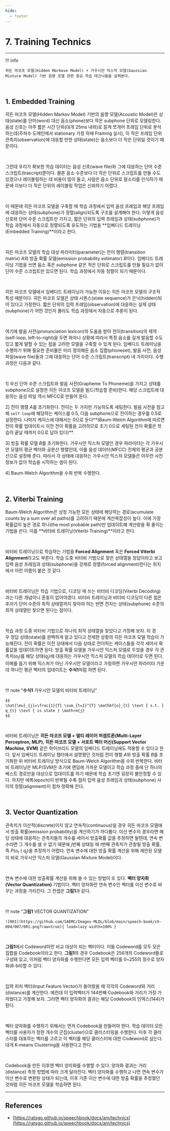 ```yaml
---
hide:
  - footer
---
```


# 7. Training Technics

---

!!! info

    히든 마코프 모델(Hidden Markove Model) + 가우시안 믹스처 모델(Gaussian Mixture Model) 기반 음향 모델 관련 중요 학습 테크닉들을 살펴본다.

<br/>

## 1. Embedded Training

히든 마코프 모델(Hidden Markov Model) 기반의 음향 모델(Acoustic Model)은 상태(state)를 단어(word) 대신 음소(phone)보다 작은 subphone 단위로 모델링한다. 음성 신호는 아주 짧은 시간 단위(대개 25ms 내외)로 잘게 쪼개어 프레임 단위로 분석하는데(주파수 도메인에서 stationary 가정 하에 Framing 실시), 이 작은 프레임 단위 관측치(observation)에 대응할 만한 상태(state)는 음소보다 더 작은 단위일 것이기 때문이다.

<br/>

그런데 우리가 확보한 학습 데이터는 음성 신호(wave file)와 그에 대응하는 단어 수준 스크립트(trascript)뿐이다. 물론 음소 수준보다 더 작은 단위로 스크립트를 만들 수도 있겠으나 레이블링하는 데 비용이 많이 들고, 사람은 음소 단위로 말소리를 인식하기 때문에 이보다 더 작은 단위의 레이블링 작업은 신뢰하기 어렵다.

<br/>

이 때문에 히든 마코프 모델을 구축할 때 학습 과정에서 입력 음성 프레임과 해당 프레임에 대응하는 상태(subphone)가 정렬(align)되도록 구조를 설계해야 한다. 이렇게 음성 신호와 단어 수준 스크립트만 가지고, 짧은 단위의 입력 프레임과 상태(subphone)가 학습 과정에서 자동으로 정렬되도록 유도하는 기법을 **임베디드 트레이닝(Embedded Training)**이라고 한다.

<br/>

히든 마코프 모델의 학습 대상 파라미터(parameter)는 전이 행렬(transition matrix) $A$와 방출 확률 모델(emission probability estimator) $B$이다. 임베디드 트레이닝 기법을 쓰면 음소 혹은 subphone 같은 작은 단위로 스크립트를 만들 필요가 없이 단어 수준 스크립트만 있으면 된다. 학습 과정에서 자동 정렬이 되기 때문이다.

<br/>

히든 마코프 모델에서 임베디드 트레이닝이 가능한 이유는 히든 마코프 모델의 구조적 특성 때문이다. 히든 마코프 모델은 상태 시퀀스(state sequence)가 은닉(hidden)되어 있다고 가정한다. 짧은 단위의 입력 프레임(observation)에 대응하는 실제 상태(subphone)가 어떤 것인지 몰라도 학습 과정에서 자동으로 추론이 된다.

<br/>

여기에 발음 사전(pronunciation lexicon)의 도움을 받아 전이(transition)의 제약(self-loop, left-to-right)을 두면 화자나 상황에 따라서 특정 음소를 길게 발음할 수도 있고 짧게 말할 수 있는 점을 고려한 모델을 구축할 수 있게 된다. 임베디드 트레이닝을 수행하기 위해 필요한 준비물은 미리 정의해둔 음소 집합(phoneset), 발음 사전, 음성 파일(wave file)들과 그에 대응하는 단어 수준 스크립트(transcript) 네 가지이다. 수행 과정은 다음과 같다.

<br/>

1] 우선 단어 수준 스크립트와 발음 사전(Grapheme To Phoneme)을 가지고 상태를 subphone으로 설정한 히든 마코프 모델을 빌드(학습할 준비)한다. 해당 스크립트에 대응하는 음성 파일 역시 MFCC로 만들어 둔다.

2] 전이 행렬 $A$를 초기화한다. 전이는 두 가지만 가능하도록 세팅한다. 발음 사전을 참고해 `self-loop`에 해당하는 케이스를 0.5, 다음 subphone으로 전이하는 경우를 0.5로 설정한다. 나머지 케이스에 대해서는 0으로 둔다**(Baum-Welch Algorithm에 따르면 전이 확률 업데이트시 이전 전이 확률을 고려하므로 초기 0으로 세팅된 전이 확률은 학습이 끝날 때까지 0으로 남아 있다)**.

3] 방출 확률 모델 $B$를 초기화한다. 가우시안 믹스처 모델인 경우 파라미터는 각 가우시안 모델의 평균 벡터와 공분산 행렬인데, 이를 음성 데이터(MFCC) 전체의 평균과 공분산으로 설정해 준다. 따라서 각 상태에 대응하는 가우시안 믹스처 모델들은 아무런 사전 정보가 없이 학습을 시작하는 셈이 된다.

4] Baum-Welch Algorithm을 수회 반복 수행한다.

<br/>

## 2. Viterbi Training

Baum-Welch Algorithm은 상정 가능한 모든 상태에 해당하는 경로(acumulate counts by a sum over all paths)를 고려하기 때문에 계산복잡성이 높다. 이에 가장 확률값이 높은 경로 하나(the most probable path)만 업데이트해 계산량을 확 줄이는 기법을 쓴다. 이를 **비터비 트레이닝(Viterbi Training)**이라고 한다.

<br/>

비터비 트레이닝으로 학습하는 기법을 **Forced Alignment** 혹은 **Forced Viterbi Alignment**라고도 부른다. 학습 도중 비터비 기법으로 찾은 상태열을 정답이라고 보고 입력 음성 프레임과 상태(subphone)을 강제로 정렬(forced alignment)한다는 취지에서 이런 이름이 붙은 것 같다.

<br/>

비터비 트레이닝은 학습 기법으로, 디코딩 때 쓰는 비터비 디코딩(Viterbi Decoding)과는 다른 개념이니 혼동이 없어야겠다. 비터비 트레이닝과 비터비 디코딩이 다른 점은 후자가 단어 수준의 최적 상태열까지 찾아야 하는 반면 전자는 상태(subphone) 수준의 최적 상태열만 찾으면 된다는 점이다.

<br/>

학습 과정 도중 비터비 기법으로 하나의 최적 상태열을 찾았다고 가정해 보자. 이 경우 정답 상태(state)를 완벽하게 알고 있다고 전제한 상황의 히든 마코프 모델 학습이 가능해진다. 전이 확률은 이전 상태에서 다음 상태로 전이하는 케이스들을 각각 세어서 확률값을 업데이트하면 된다. 방출 확률 모델을 가우시안 믹스처 모델로 두었을 경우 각 관측치($o_{t}$)를 해당 상태($q_{j}$)에 대응하는 가우시안 믹스처 모델의 학습 데이터로 두면 된다. 이해를 돕기 위해 믹스처가 아닌 가우시안 모델이라고 가정하면 가우시안 파라미터 가운데 하나인 평균 벡터의 업데이트는 **수식1**처럼 하면 된다.

<br/>

!!! note "**수식1** 가우시안 모델의 비터비 트레이닝"

    $$
    \hat{\mu}_{j}=\frac{1}{T} \sum_{t=1}^{T} \mathbf{o}_{t} \text { s.t. } q_{t} \text { is state } \mathrm{j}
    $$

<br/>

비터비 트레이닝은 **히든 마코프 모델 + 멀티 레이어 퍼셉트론(Multi-Layer Perceptron, MLP)**, **히든 마코프 모델 + 서포트 벡터 머신(Support Vector Machine, SVM)** 같은 하이브리드 모델의 임베디드 트레이닝에도 적용할 수 있다고 한다. 앞서 임베디드 트레이닝 챕터에서 설명했던 것처럼 전이 행렬 $A$와 방출 확률 $B$를 초기화한 뒤 비터비 트레이닝 방식으로 Baum-Welch Algorithm을 수회 반복한다. 비터비 트레이닝은 MLP/SVM은 초기에 랜덤에 가까운 모델이고 학습 과정 중에 단 하나의 베스트 경로만을 대상으로 업데이트를 하기 때문에 학습 초기엔 굉장히 불안정할 수 있다. 하지만 에폭(epoch)이 반복될 수록 점차 입력 음성 프레임과 상태(subphone) 사이의 정렬(alignment)이 점차 정확해 진다.

<br/>

## 3. Vector Quantization

관측치가 이산적(discrete)이지 않고 연속적(continuous)일 경우 히든 마코프 모델에서 방출 확률(emission probability)을 계산하기가 까다롭다. 이산 변수의 경우라면 해당 상태에 대응하는 관측치들의 개수를 세어서 방출확률 값을 추정하면 될텐데, 연속 변수라면 그 개수를 셀 수 없기 때문에 $j$번째 상태일 때 $t$번째 관측치가 관찰될 방출 확률, 즉 $P\left(o_{t} \mid q_{j}\right)$을 추정하기 어렵다. 연속 변수에 대한 방출 확률 계산을 위해 제안된 모델이 바로 가우시안 믹스처 모델(Gaussian Mixture Model)이다.

<br/>

연속 변수에 대한 방출확률 계산을 위해 쓸 수 있는 방법이 또 있다. **벡터 양자화(Vector Quantization)** 기법이다. 벡터 양자화란 연속 변수인 벡터를 이산 변수로 바꾸는 과정을 가리킨다. 그 컨셉은 **그림1**과 같다.

<br/>

!!! note "**그림1** VECTOR QUANTIZATION"

    ![001](https://github.com/SAEMC/Images-MLDL/blob/main/speech-book/ch-004/007/001.png?raw=true){ load=lazy width=100% }

<br/>

**그림1**에서 Codeword이란 비교 대상이 되는 벡터이다. 이들 Codeword를 모두 모은 집합을 Codebook이라고 한다. **그림1**의 경우 Codebook은 256개의 Codeword들로 구성돼 있고, 이처럼 벡터 양자화를 수행한다면 모든 입력 벡터를 0~255의 정수로 양자화(8-bit)할 수 있다.

<br/>

입력 피처 벡터(Input Feature Vector)가 들어왔을 때 각각의 Codeword와 거리(distance)를 계산한다. 예컨대 이 입력벡터가 144번째 Codebook와 거리가 가장 가까웠다고 가정해 보자. 그러면 벡터 양자화의 결과는 해당 Codebook의 인덱스(144)가 된다.

<br/>

벡터 양자화를 수행하기 위해서는 먼저 Codebook을 만들어야 한다. 학습 데이터 모든 벡터를 사용자가 정한 개수의 군집(cluster)으로 클러스터링을 수행한다. 이후 각 클러스터를 대표하는 벡터를 고르고 이 벡터를 해당 클러스터에 대한 Codeword로 삼는다. 대개 K-means Clustering을 사용한다고 한다.

<br/>

Codebook을 만든 이후엔 벡터 양자화를 수행할 수 있다. 양자화 결과는 거리(distance) 측정 방법에 따라 크게 달라진다. 벡터 양자화를 수행하고 나면 연속 변수가 이산 변수로 변환된 상태가 되는데, 이후 기존 이산 변수에 대한 방출 확률을 추정했던 것처럼 히든 마코프 모델을 학습하면 된다.

---

## References

- [https://ratsgo.github.io/speechbook/docs/am/technics](https://ratsgo.github.io/speechbook/docs/am/technics)
